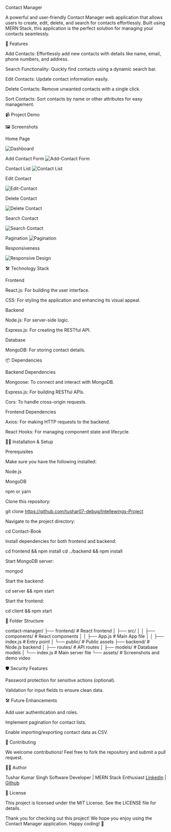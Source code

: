 Contact Manager

A powerful and user-friendly Contact Manager web application that allows users to create, edit, delete, and search for contacts effortlessly. Built using MERN Stack, this application is the perfect solution for managing your contacts seamlessly.


🚀 Features

Add Contacts: Effortlessly add new contacts with details like name, email, phone numbers, and address.

Search Functionality: Quickly find contacts using a dynamic search bar.

Edit Contacts: Update contact information easily.

Delete Contacts: Remove unwanted contacts with a single click.

Sort Contacts: Sort contacts by name or other attributes for easy management.

📹 Project Demo



🖼️ Screenshots

Home Page

![Dashboard](Images/Dashboard.png)

Add Contact Form
![Add-Contact Form](Images/Add-Contact.png)


Contact List
![Contact List](Images/Contact-List.png)


Edit Contact

![Edit-Contact](Images/Edit-Contact.png)

Delete Contact

![Delete Contact](Images/Delete-Contact.png)

Search Contact

![Search Contact](Images/Search-Contact.png)

Pagination 
![Pagination ](Images/Pagination.png)

Responsiveness

![Responsive Design](Images/Responsive-1.png)

🛠️ Technology Stack

Frontend

React.js: For building the user interface.

CSS: For styling the application and enhancing its visual appeal.

Backend

Node.js: For server-side logic.

Express.js: For creating the RESTful API.

Database

MongoDB: For storing contact details.


📦 Dependencies

Backend Dependencies

Mongoose: To connect and interact with MongoDB.

Express.js: For building RESTful APIs.

Cors: To handle cross-origin requests.

Frontend Dependencies

Axios: For making HTTP requests to the backend.

React Hooks: For managing component state and lifecycle.


🧑‍💻 Installation & Setup

Prerequisites

Make sure you have the following installed:

Node.js

MongoDB

npm or yarn



Clone this repository:

git clone https://github.com/tushar07-debug/Intellewings-Project

Navigate to the project directory:

cd Contact-Book

Install dependencies for both frontend and backend:

cd frontend && npm install
cd ../backend && npm install

Start MongoDB server:

mongod

Start the backend:

cd server && npm start

Start the frontend:

cd client && npm start

📂 Folder Structure

contact-manager/
├── frontend/                # React frontend
│   ├── src/
│   │   ├── components/   # React components
│   │   ├── App.js        # Main App file
│   │   ├── index.js      # Entry point
│   └── public/           # Public assets
├── backend/              # Node.js backend
│   ├── routes/           # API routes
│   ├── models/           # Database models
│   └── index.js          # Main server file
└── assets/               # Screenshots and demo video

🛡️ Security Features

Password protection for sensitive actions (optional).

Validation for input fields to ensure clean data.


🛠️ Future Enhancements

Add user authentication and roles.

Implement pagination for contact lists.

Enable importing/exporting contact data as CSV.


🤝 Contributing

We welcome contributions! Feel free to fork the repository and submit a pull request.

🧑‍🏫 Author

Tushar Kumar Singh
Software Developer | MERN Stack Enthusiast
[Linkedin](https://www.linkedin.com/in/tushar--singh/) | [Github](https://github.com/tushar07-debug)

📄 License

This project is licensed under the MIT License. See the LICENSE file for details.

Thank you for checking out this project! We hope you enjoy using the Contact Manager application. Happy coding! 🎉